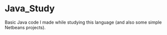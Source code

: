 # Java_Study
Basic Java code I made while studying this language (and also some simple Netbeans projects).
